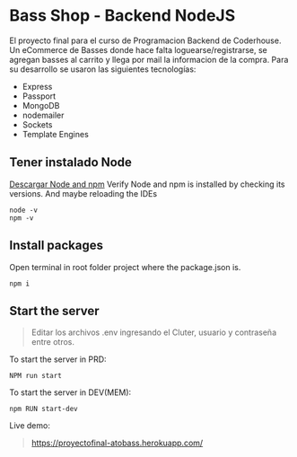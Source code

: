 # Bass Shop - Backend NodeJS 
El proyecto final para el curso de Programacion Backend de Coderhouse.
Un eCommerce de Basses donde hace falta loguearse/registrarse, se agregan basses al carrito y llega por mail la informacion de la compra.
Para su desarrollo se usaron las siguientes tecnologías:
- Express
- Passport
- MongoDB
- nodemailer
- Sockets
- Template Engines

## Tener instalado Node
[Descargar Node and npm](https://nodejs.org/en/)
Verify Node and npm is installed by checking its versions. And maybe reloading the IDEs
```
node -v
npm -v
```

## Install packages

Open terminal in root folder project where the package.json is.

```
npm i
```

## Start the server

>Editar los archivos .env ingresando el Cluter, usuario y contraseña entre otros.

To start the server in PRD:
```
NPM run start
```

To start the server in DEV(MEM):
```
npm RUN start-dev
```

Live demo:
>https://proyectofinal-atobass.herokuapp.com/
